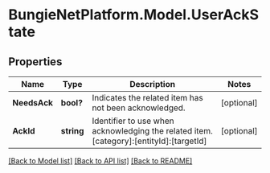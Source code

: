 # BungieNetPlatform.Model.UserAckState
## Properties

Name | Type | Description | Notes
------------ | ------------- | ------------- | -------------
**NeedsAck** | **bool?** | Indicates the related item has not been acknowledged. | [optional] 
**AckId** | **string** | Identifier to use when acknowledging the related item. [category]:[entityId]:[targetId] | [optional] 

[[Back to Model list]](../README.md#documentation-for-models) [[Back to API list]](../README.md#documentation-for-api-endpoints) [[Back to README]](../README.md)

